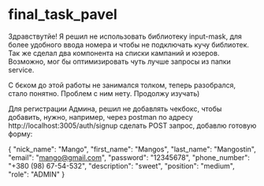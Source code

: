 # final_task_pavel

Здравствутйе!
Я решил не использовать библиотеку input-mask, для более удобного ввода номера и чтобы не подключать кучу библиотек.
Так же сделал два компонента на списки кампаний и юзеров.
Возможно, мог бы оптимизировать чуть лучше запросы из папки service.

С бєком до этой работы не занимался толком, теперь разобрался, стало понятно. Проблем с ним нету. Продолжу изучать)

Для регистрации Админа, решил не добавлять чекбокс, чтобы добавить, нужно, например, через postman по адресу http://localhost:3005/auth/signup
сделать POST запрос, добавлю готовую форму:

{
    "nick_name": "Mango",
    "first_name": "Mangos",
    "last_name": "Mangostin",
    "email": "mango@gmail.com",
    "password": "12345678",
    "phone_number": "+380 (98) 67-54-532",
    "description": "sweet",
    "position": "medium",
    "role": "ADMIN"
}
